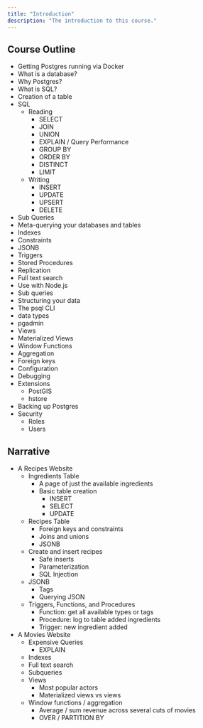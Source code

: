 ```yaml
---
title: "Introduction"
description: "The introduction to this course."
---
```


## Course Outline

- Getting Postgres running via Docker
- What is a database?
- Why Postgres?
- What is SQL?
- Creation of a table
- SQL
  - Reading
    - SELECT
    - JOIN
    - UNION
    - EXPLAIN / Query Performance
    - GROUP BY
    - ORDER BY
    - DISTINCT
    - LIMIT
  - Writing
    - INSERT
    - UPDATE
    - UPSERT
    - DELETE
- Sub Queries
- Meta-querying your databases and tables
- Indexes
- Constraints
- JSONB
- Triggers
- Stored Procedures
- Replication
- Full text search
- Use with Node.js
- Sub queries
- Structuring your data
- The psql CLI
- data types
- pgadmin
- Views
- Materialized Views
- Window Functions
- Aggregation
- Foreign keys
- Configuration
- Debugging
- Extensions
  - PostGIS
  - hstore
- Backing up Postgres
- Security
  - Roles
  - Users

## Narrative

- A Recipes Website
  - Ingredients Table
    - A page of just the available ingredients
    - Basic table creation
      - INSERT
      - SELECT
      - UPDATE
  - Recipes Table
    - Foreign keys and constraints
    - Joins and unions
    - JSONB
  - Create and insert recipes
    - Safe inserts
    - Parameterization
    - SQL Injection
  - JSONB
    - Tags
    - Querying JSON
  - Triggers, Functions, and Procedures
    - Function: get all available types or tags
    - Procedure: log to table added ingredients
    - Trigger: new ingredient added
- A Movies Website
  - Expensive Queries
    - EXPLAIN
  - Indexes
  - Full text search
  - Subqueries
  - Views
    - Most popular actors
    - Materialized views vs views
  - Window functions / aggregation
    - Average / sum revenue across several cuts of movies
    - OVER / PARTITION BY

[twitter]: https://twitter.com/holtbt
[fem]: https://www.frontendmasters.com
